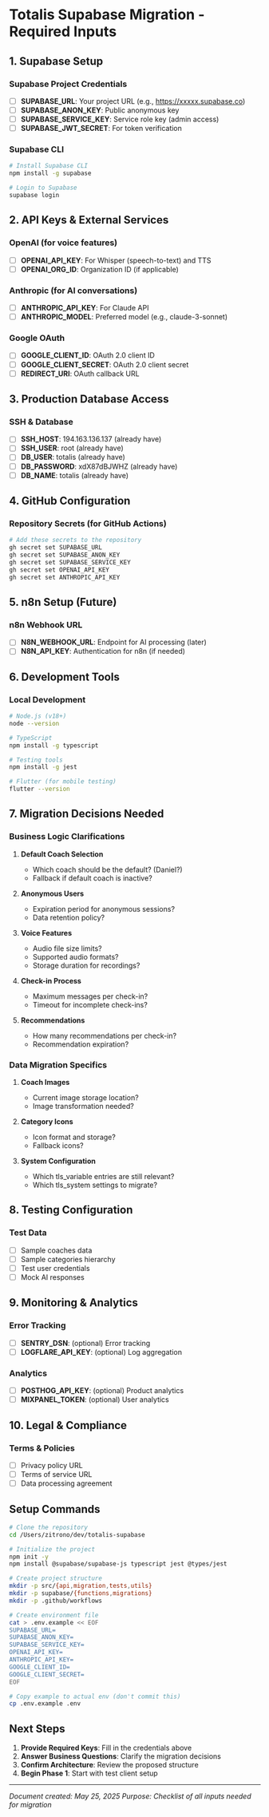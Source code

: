# Totalis Supabase Migration - Required Inputs

## 1. Supabase Setup

### Supabase Project Credentials
- [ ] **SUPABASE_URL**: Your project URL (e.g., https://xxxxx.supabase.co)
- [ ] **SUPABASE_ANON_KEY**: Public anonymous key
- [ ] **SUPABASE_SERVICE_KEY**: Service role key (admin access)
- [ ] **SUPABASE_JWT_SECRET**: For token verification

### Supabase CLI
```bash
# Install Supabase CLI
npm install -g supabase

# Login to Supabase
supabase login
```

## 2. API Keys & External Services

### OpenAI (for voice features)
- [ ] **OPENAI_API_KEY**: For Whisper (speech-to-text) and TTS
- [ ] **OPENAI_ORG_ID**: Organization ID (if applicable)

### Anthropic (for AI conversations)
- [ ] **ANTHROPIC_API_KEY**: For Claude API
- [ ] **ANTHROPIC_MODEL**: Preferred model (e.g., claude-3-sonnet)

### Google OAuth
- [ ] **GOOGLE_CLIENT_ID**: OAuth 2.0 client ID
- [ ] **GOOGLE_CLIENT_SECRET**: OAuth 2.0 client secret
- [ ] **REDIRECT_URI**: OAuth callback URL

## 3. Production Database Access

### SSH & Database
- [ ] **SSH_HOST**: 194.163.136.137 (already have)
- [ ] **SSH_USER**: root (already have)
- [ ] **DB_USER**: totalis (already have)
- [ ] **DB_PASSWORD**: xdX87dBJWHZ (already have)
- [ ] **DB_NAME**: totalis (already have)

## 4. GitHub Configuration

### Repository Secrets (for GitHub Actions)
```bash
# Add these secrets to the repository
gh secret set SUPABASE_URL
gh secret set SUPABASE_ANON_KEY
gh secret set SUPABASE_SERVICE_KEY
gh secret set OPENAI_API_KEY
gh secret set ANTHROPIC_API_KEY
```

## 5. n8n Setup (Future)

### n8n Webhook URL
- [ ] **N8N_WEBHOOK_URL**: Endpoint for AI processing (later)
- [ ] **N8N_API_KEY**: Authentication for n8n (if needed)

## 6. Development Tools

### Local Development
```bash
# Node.js (v18+)
node --version

# TypeScript
npm install -g typescript

# Testing tools
npm install -g jest

# Flutter (for mobile testing)
flutter --version
```

## 7. Migration Decisions Needed

### Business Logic Clarifications
1. **Default Coach Selection**
   - Which coach should be the default? (Daniel?)
   - Fallback if default coach is inactive?

2. **Anonymous Users**
   - Expiration period for anonymous sessions?
   - Data retention policy?

3. **Voice Features**
   - Audio file size limits?
   - Supported audio formats?
   - Storage duration for recordings?

4. **Check-in Process**
   - Maximum messages per check-in?
   - Timeout for incomplete check-ins?

5. **Recommendations**
   - How many recommendations per check-in?
   - Recommendation expiration?

### Data Migration Specifics
1. **Coach Images**
   - Current image storage location?
   - Image transformation needed?

2. **Category Icons**
   - Icon format and storage?
   - Fallback icons?

3. **System Configuration**
   - Which tls_variable entries are still relevant?
   - Which tls_system settings to migrate?

## 8. Testing Configuration

### Test Data
- [ ] Sample coaches data
- [ ] Sample categories hierarchy
- [ ] Test user credentials
- [ ] Mock AI responses

## 9. Monitoring & Analytics

### Error Tracking
- [ ] **SENTRY_DSN**: (optional) Error tracking
- [ ] **LOGFLARE_API_KEY**: (optional) Log aggregation

### Analytics
- [ ] **POSTHOG_API_KEY**: (optional) Product analytics
- [ ] **MIXPANEL_TOKEN**: (optional) User analytics

## 10. Legal & Compliance

### Terms & Policies
- [ ] Privacy policy URL
- [ ] Terms of service URL
- [ ] Data processing agreement

## Setup Commands

```bash
# Clone the repository
cd /Users/zitrono/dev/totalis-supabase

# Initialize the project
npm init -y
npm install @supabase/supabase-js typescript jest @types/jest

# Create project structure
mkdir -p src/{api,migration,tests,utils}
mkdir -p supabase/{functions,migrations}
mkdir -p .github/workflows

# Create environment file
cat > .env.example << EOF
SUPABASE_URL=
SUPABASE_ANON_KEY=
SUPABASE_SERVICE_KEY=
OPENAI_API_KEY=
ANTHROPIC_API_KEY=
GOOGLE_CLIENT_ID=
GOOGLE_CLIENT_SECRET=
EOF

# Copy example to actual env (don't commit this)
cp .env.example .env
```

## Next Steps

1. **Provide Required Keys**: Fill in the credentials above
2. **Answer Business Questions**: Clarify the migration decisions
3. **Confirm Architecture**: Review the proposed structure
4. **Begin Phase 1**: Start with test client setup

---

*Document created: May 25, 2025*
*Purpose: Checklist of all inputs needed for migration*